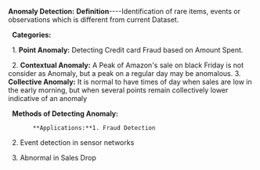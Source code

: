 **Anomaly Detection:** **Definition**----Identification of rare items, events or observations which is different from current Dataset.

&nbsp;		   **Categories:**

&nbsp;				1. **Point Anomaly:** Detecting Credit card Fraud based on Amount Spent.

&nbsp;				2. **Contextual Anomaly:** A Peak of Amazon's sale on black Friday is not consider as Anomaly, but a peak on a regular day may be anomalous. 				3. **Collective Anomaly:** It is normal to have times of day when sales are low in the early morning, but when several points  remain 					   collectively lower indicative of an anomaly

&nbsp;		   **Methods of Detecting Anomaly:**

		   **Applications:**1. Fraud Detection

&nbsp;				2. Event detection in sensor networks

&nbsp;				3. Abnormal in Sales Drop





